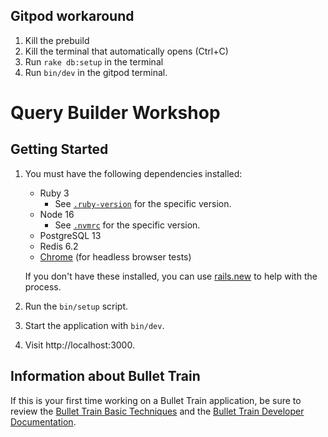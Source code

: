 ## Gitpod workaround
1. Kill the prebuild 
2. Kill the terminal that automatically opens (Ctrl+C)
3. Run `rake db:setup` in the terminal
4. Run `bin/dev` in the gitpod terminal. 

# Query Builder Workshop

## Getting Started

1. You must have the following dependencies installed:

     - Ruby 3
          - See [`.ruby-version`](.ruby-version) for the specific version.
     - Node 16 
          - See [`.nvmrc`](.nvmrc) for the specific version.
     - PostgreSQL 13
     - Redis 6.2
     - [Chrome](https://www.google.com/search?q=chrome) (for headless browser tests)

    If you don't have these installed, you can use [rails.new](https://rails.new) to help with the process.

2. Run the `bin/setup` script.
3. Start the application with `bin/dev`.
4. Visit http://localhost:3000.

## Information about Bullet Train
If this is your first time working on a Bullet Train application, be sure to review the [Bullet Train Basic Techniques](https://bullettrain.co/docs/getting-started) and the [Bullet Train Developer Documentation](https://bullettrain.co/docs).
